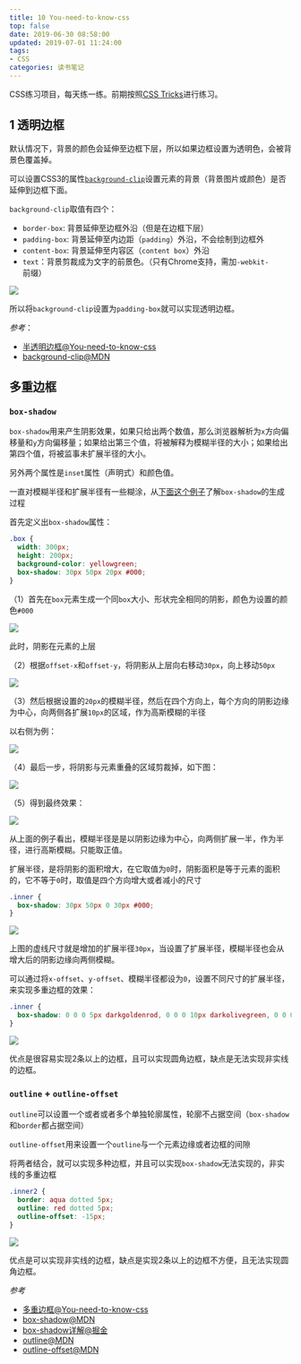 ```yaml
---
title: 10 You-need-to-know-css
top: false
date: 2019-06-30 08:58:00
updated: 2019-07-01 11:24:00
tags: 
- CSS
categories: 读书笔记
---
```


CSS练习项目，每天练一练。前期按照[CSS Tricks](https://lhammer.cn/You-need-to-know-css/#/)进行练习。

<!-- more -->


## 1 透明边框

默认情况下，背景的颜色会延伸至边框下层，所以如果边框设置为透明色，会被背景色覆盖掉。

可以设置CSS3的属性[`background-clip`](https://developer.mozilla.org/zh-CN/docs/Web/CSS/background-clip)设置元素的背景（背景图片或颜色）是否延伸到边框下面。

`background-clip`取值有四个：

- `border-box`: 背景延伸至边框外沿（但是在边框下层）
- `padding-box`: 背景延伸至内边距（`padding`）外沿，不会绘制到边框外
- `content-box`: 背景延伸至内容区（`content box`）外沿
- `text`：背景剪裁成为文字的前景色。（只有Chrome支持，需加`-webkit-`前缀）

![](http://image.oldzhou.cn/FpKGstS3QYG5aEbxFSCWYfrP7VlE)

所以将`background-clip`设置为`padding-box`就可以实现透明边框。

*参考*：

- [半透明边框@You-need-to-know-css](https://lhammer.cn/You-need-to-know-css/#/zh-cn/translucent-borders)
- [background-clip@MDN](https://developer.mozilla.org/zh-CN/docs/Web/CSS/background-clip)

## 多重边框

### `box-shadow`

`box-shadow`用来产生阴影效果，如果只给出两个数值，那么浏览器解析为`x`方向偏移量和`y`方向偏移量；如果给出第三个值，将被解释为模糊半径的大小；如果给出第四个值，将被监事未扩展半径的大小。

另外两个属性是`inset`属性（声明式）和颜色值。

一直对模糊半径和扩展半径有一些糊涂，从[下面这个例子](https://juejin.im/post/5ce290cc6fb9a07ea8039d83)了解`box-shadow`的生成过程

首先定义出`box-shadow`属性：

```CSS
.box {
  width: 300px;
  height: 200px;
  background-color: yellowgreen;
  box-shadow: 30px 50px 20px #000;
}
```
（1）首先在`box`元素生成一个同`box`大小、形状完全相同的阴影，颜色为设置的颜色`#000`

![](http://image.oldzhou.cn/FsV6IWhYI7_Q1bgL6TF7OHma9E0Z)

此时，阴影在元素的上层

（2）根据`offset-x`和`offset-y`，将阴影从上层向右移动`30px`，向上移动`50px`

![](http://image.oldzhou.cn/FrF8Xmp5uh3UukOsaYQiaLaG9vwo)

（3）然后根据设置的`20px`的模糊半径，然后在四个方向上，每个方向的阴影边缘为中心，向两侧各扩展`10px`的区域，作为高斯模糊的半径

以右侧为例：

![](http://image.oldzhou.cn/FkPYqMg8GKKPhsJ9sajTyZhABVEw)

（4）最后一步，将阴影与元素重叠的区域剪裁掉，如下图：

![](http://image.oldzhou.cn/FtG6m6JEX1SUeZn6p7SgdTuJpcvq)

（5）得到最终效果：

![](http://image.oldzhou.cn/Fo2YmjK0hJYLXI_R1LH5Ll4iZXE7)

从上面的例子看出，模糊半径是是以阴影边缘为中心，向两侧扩展一半，作为半径，进行高斯模糊。只能取正值。

扩展半径，是将阴影的面积增大，在它取值为`0`时，阴影面积是等于元素的面积的，它不等于`0`时，取值是四个方向增大或者减小的尺寸

```CSS
.inner {
  box-shadow: 30px 50px 0 30px #000;
}
```

![](http://image.oldzhou.cn/Fn4GZlUhMnmHGxpUWPlUJd0Xx6Q9)

上图的虚线尺寸就是增加的扩展半径`30px`，当设置了扩展半径，模糊半径也会从增大后的阴影边缘向两侧模糊。

可以通过将`x-offset`、`y-offset`、模糊半径都设为`0`，设置不同尺寸的扩展半径，来实现多重边框的效果：

```CSS
.inner {
  box-shadow: 0 0 0 5px darkgoldenrod, 0 0 0 10px darkolivegreen, 0 0 0 15px red;
}
```

![](http://image.oldzhou.cn/FswhNgLNUD7PxJLo2woa0kCXqvXa)

优点是很容易实现2条以上的边框，且可以实现圆角边框，缺点是无法实现非实线的边框。


### `outline` + `outline-offset`

`outline`可以设置一个或者或者多个单独轮廓属性，轮廓不占据空间（`box-shadow`和`border`都占据空间）

`outline-offset`用来设置一个`outline`与一个元素边缘或者边框的间隙

将两者结合，就可以实现多种边框，并且可以实现`box-shadow`无法实现的，非实线的多重边框

```CSS
.inner2 {
  border: aqua dotted 5px;
  outline: red dotted 5px;
  outline-offset: -15px;
}
```

![](http://image.oldzhou.cn/FrXgZTN2joXiIvqj7YStdIl2XUA2)

优点是可以实现非实线的边框，缺点是实现2条以上的边框不方便，且无法实现圆角边框。


*参考*

- [多重边框@You-need-to-know-css](https://lhammer.cn/You-need-to-know-css/#/zh-cn/multiple-borders)
- [box-shadow@MDN](https://developer.mozilla.org/zh-CN/docs/Web/CSS/box-shadow)
- [box-shadow详解@掘金](https://juejin.im/post/5ce290cc6fb9a07ea8039d83)
- [outline@MDN](https://developer.mozilla.org/zh-CN/docs/Web/CSS/outline)
- [outline-offset@MDN](https://developer.mozilla.org/zh-CN/docs/Web/CSS/outline-offset)

